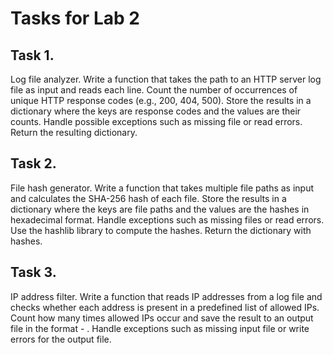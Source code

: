 # Tasks for Lab 2

## Task 1.
Log file analyzer. Write a function that takes the path to an HTTP server log file as input and reads each line. Count the number of occurrences of unique HTTP response codes (e.g., 200, 404, 500). Store the results in a dictionary where the keys are response codes and the values are their counts. Handle possible exceptions such as missing file or read errors. Return the resulting dictionary.

## Task 2.
File hash generator. Write a function that takes multiple file paths as input and calculates the SHA-256 hash of each file. Store the results in a dictionary where the keys are file paths and the values are the hashes in hexadecimal format. Handle exceptions such as missing files or read errors. Use the hashlib library to compute the hashes. Return the dictionary with hashes.

## Task 3.
IP address filter. Write a function that reads IP addresses from a log file and checks whether each address is present in a predefined list of allowed IPs. Count how many times allowed IPs occur and save the result to an output file in the format <IP address> - <count>. Handle exceptions such as missing input file or write errors for the output file.
